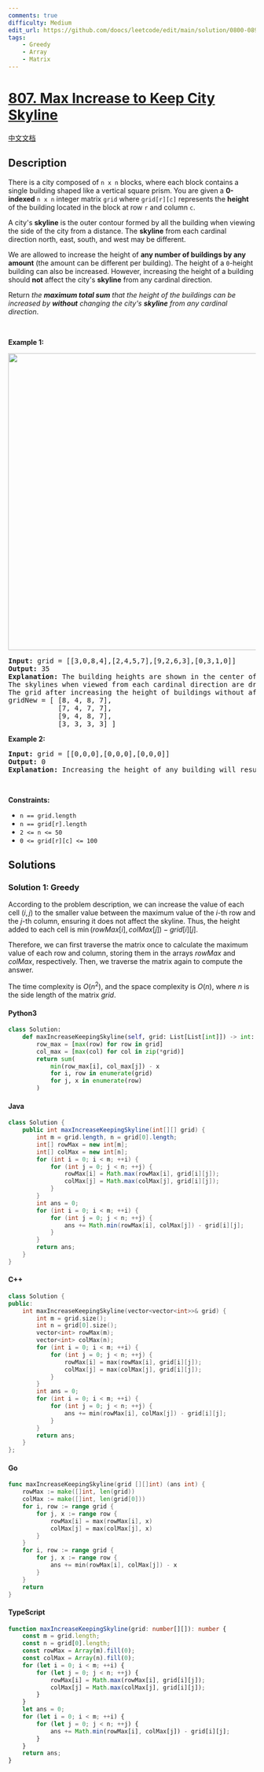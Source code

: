 ```yaml
---
comments: true
difficulty: Medium
edit_url: https://github.com/doocs/leetcode/edit/main/solution/0800-0899/0807.Max%20Increase%20to%20Keep%20City%20Skyline/README_EN.md
tags:
    - Greedy
    - Array
    - Matrix
---
```


<!-- problem:start -->

# [807. Max Increase to Keep City Skyline](https://leetcode.com/problems/max-increase-to-keep-city-skyline)

[中文文档](/solution/0800-0899/0807.Max%20Increase%20to%20Keep%20City%20Skyline/README.md)

## Description

<!-- description:start -->

<p>There is a city composed of <code>n x n</code> blocks, where each block contains a single building shaped like a vertical square prism. You are given a <strong>0-indexed</strong> <code>n x n</code> integer matrix <code>grid</code> where <code>grid[r][c]</code> represents the <strong>height</strong> of the building located in the block at row <code>r</code> and column <code>c</code>.</p>

<p>A city&#39;s <strong>skyline</strong> is the&nbsp;outer contour formed by all the building when viewing the side of the city from a distance. The <strong>skyline</strong> from each cardinal direction north, east, south, and west may be different.</p>

<p>We are allowed to increase the height of <strong>any number of buildings by any amount</strong> (the amount can be different per building). The height of a <code>0</code>-height building can also be increased. However, increasing the height of a building should <strong>not</strong> affect the city&#39;s <strong>skyline</strong> from any cardinal direction.</p>

<p>Return <em>the <strong>maximum total sum</strong> that the height of the buildings can be increased by <strong>without</strong> changing the city&#39;s <strong>skyline</strong> from any cardinal direction</em>.</p>

<p>&nbsp;</p>
<p><strong class="example">Example 1:</strong></p>
<img alt="" src="https://fastly.jsdelivr.net/gh/doocs/leetcode@main/solution/0800-0899/0807.Max%20Increase%20to%20Keep%20City%20Skyline/images/807-ex1.png" style="width: 700px; height: 603px;" />
<pre>
<strong>Input:</strong> grid = [[3,0,8,4],[2,4,5,7],[9,2,6,3],[0,3,1,0]]
<strong>Output:</strong> 35
<strong>Explanation:</strong> The building heights are shown in the center of the above image.
The skylines when viewed from each cardinal direction are drawn in red.
The grid after increasing the height of buildings without affecting skylines is:
gridNew = [ [8, 4, 8, 7],
            [7, 4, 7, 7],
            [9, 4, 8, 7],
            [3, 3, 3, 3] ]
</pre>

<p><strong class="example">Example 2:</strong></p>

<pre>
<strong>Input:</strong> grid = [[0,0,0],[0,0,0],[0,0,0]]
<strong>Output:</strong> 0
<strong>Explanation:</strong> Increasing the height of any building will result in the skyline changing.
</pre>

<p>&nbsp;</p>
<p><strong>Constraints:</strong></p>

<ul>
	<li><code>n == grid.length</code></li>
	<li><code>n == grid[r].length</code></li>
	<li><code>2 &lt;= n &lt;= 50</code></li>
	<li><code>0 &lt;= grid[r][c] &lt;= 100</code></li>
</ul>

<!-- description:end -->

## Solutions

<!-- solution:start -->

### Solution 1: Greedy

According to the problem description, we can increase the value of each cell $(i, j)$ to the smaller value between the maximum value of the $i$-th row and the $j$-th column, ensuring it does not affect the skyline. Thus, the height added to each cell is $\min(\textit{rowMax}[i], \textit{colMax}[j]) - \textit{grid}[i][j]$.

Therefore, we can first traverse the matrix once to calculate the maximum value of each row and column, storing them in the arrays $\textit{rowMax}$ and $\textit{colMax}$, respectively. Then, we traverse the matrix again to compute the answer.

The time complexity is $O(n^2)$, and the space complexity is $O(n)$, where $n$ is the side length of the matrix $\textit{grid}$.

<!-- tabs:start -->

#### Python3

```python
class Solution:
    def maxIncreaseKeepingSkyline(self, grid: List[List[int]]) -> int:
        row_max = [max(row) for row in grid]
        col_max = [max(col) for col in zip(*grid)]
        return sum(
            min(row_max[i], col_max[j]) - x
            for i, row in enumerate(grid)
            for j, x in enumerate(row)
        )
```

#### Java

```java
class Solution {
    public int maxIncreaseKeepingSkyline(int[][] grid) {
        int m = grid.length, n = grid[0].length;
        int[] rowMax = new int[m];
        int[] colMax = new int[n];
        for (int i = 0; i < m; ++i) {
            for (int j = 0; j < n; ++j) {
                rowMax[i] = Math.max(rowMax[i], grid[i][j]);
                colMax[j] = Math.max(colMax[j], grid[i][j]);
            }
        }
        int ans = 0;
        for (int i = 0; i < m; ++i) {
            for (int j = 0; j < n; ++j) {
                ans += Math.min(rowMax[i], colMax[j]) - grid[i][j];
            }
        }
        return ans;
    }
}
```

#### C++

```cpp
class Solution {
public:
    int maxIncreaseKeepingSkyline(vector<vector<int>>& grid) {
        int m = grid.size();
        int n = grid[0].size();
        vector<int> rowMax(m);
        vector<int> colMax(n);
        for (int i = 0; i < m; ++i) {
            for (int j = 0; j < n; ++j) {
                rowMax[i] = max(rowMax[i], grid[i][j]);
                colMax[j] = max(colMax[j], grid[i][j]);
            }
        }
        int ans = 0;
        for (int i = 0; i < m; ++i) {
            for (int j = 0; j < n; ++j) {
                ans += min(rowMax[i], colMax[j]) - grid[i][j];
            }
        }
        return ans;
    }
};
```

#### Go

```go
func maxIncreaseKeepingSkyline(grid [][]int) (ans int) {
	rowMax := make([]int, len(grid))
	colMax := make([]int, len(grid[0]))
	for i, row := range grid {
		for j, x := range row {
			rowMax[i] = max(rowMax[i], x)
			colMax[j] = max(colMax[j], x)
		}
	}
	for i, row := range grid {
		for j, x := range row {
			ans += min(rowMax[i], colMax[j]) - x
		}
	}
	return
}
```

#### TypeScript

```ts
function maxIncreaseKeepingSkyline(grid: number[][]): number {
    const m = grid.length;
    const n = grid[0].length;
    const rowMax = Array(m).fill(0);
    const colMax = Array(n).fill(0);
    for (let i = 0; i < m; ++i) {
        for (let j = 0; j < n; ++j) {
            rowMax[i] = Math.max(rowMax[i], grid[i][j]);
            colMax[j] = Math.max(colMax[j], grid[i][j]);
        }
    }
    let ans = 0;
    for (let i = 0; i < m; ++i) {
        for (let j = 0; j < n; ++j) {
            ans += Math.min(rowMax[i], colMax[j]) - grid[i][j];
        }
    }
    return ans;
}
```

<!-- tabs:end -->

<!-- solution:end -->

<!-- problem:end -->
